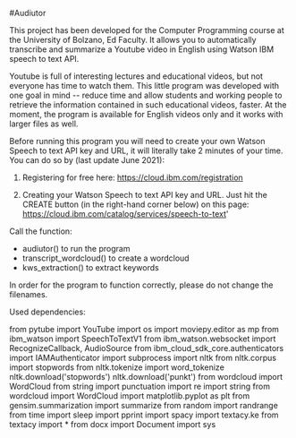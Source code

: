 #Audiutor

This project has been developed for the Computer Programming course at the University of Bolzano, Ed Faculty. 
It allows you to automatically transcribe and summarize a Youtube video in English using Watson IBM speech to text API. 

Youtube is full of interesting lectures and educational videos, but not everyone has time to watch them. This little program was developed with one goal in mind -- reduce time and allow students and working people to retrieve the information contained in such educational videos, faster. At the moment, the program is available for English videos only and it works with larger files as well.

Before running this program you will need to create your own Watson Speech to text API key and URL, it will literally take 2 minutes of your time. You can do so by (last update June 2021):

1. Registering for free here: https://cloud.ibm.com/registration

2. Creating your Watson Speech to text API key and URL. Just hit the CREATE button (in the right-hand corner below) on this page: https://cloud.ibm.com/catalog/services/speech-to-text'


Call the function:

- audiutor() to run the program 
- transcript_wordcloud() to create a wordcloud
- kws_extraction() to extract keywords

In order for the program to function correctly, please do not change the filenames.

Used dependencies:

from pytube import YouTube
import os
import moviepy.editor as mp
from ibm_watson import SpeechToTextV1
from ibm_watson.websocket import RecognizeCallback, AudioSource 
from ibm_cloud_sdk_core.authenticators import IAMAuthenticator
import subprocess
import nltk
from nltk.corpus import stopwords
from nltk.tokenize import word_tokenize
nltk.download('stopwords')
nltk.download('punkt')
from wordcloud import WordCloud
from string import punctuation
import re
import string
from wordcloud import WordCloud
import matplotlib.pyplot as plt
from gensim.summarization import summarize
from random import randrange
from time import sleep
import pprint
import spacy
import textacy.ke
from textacy import *
from docx import Document
import sys










